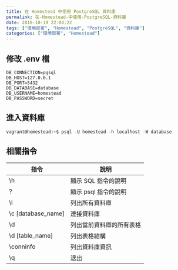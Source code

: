 ```yaml
---
title: 在 Homestead 中使用 PostgreSQL 資料庫
permalink: 在-Homestead-中使用-PostgreSQL-資料庫
date: 2018-10-19 22:04:22
tags: ["環境部署", "Homestead", "PostgreSQL", "資料庫"]
categories: ["環境部署", "Homestead"]
---
```


## 修改 .env 檔
```
DB_CONNECTION=pgsql
DB_HOST=127.0.0.1
DB_PORT=5432
DB_DATABASE=database
DB_USERNAME=homestead
DB_PASSWORD=secret
```

## 進入資料庫
```
vagrant@homestead:~$ psql -U homestead -h localhost -W database
```

## 相關指令

指令 | 說明
--- | ---
\h | 顯示 SQL 指令的說明
\? | 顯示 psql 指令的說明
\l | 列出所有資料庫
\c [database_name] | 連接資料庫
\d | 列出當前資料庫的所有表格
\d [table_name] | 列出表格結構
\conninfo | 列出資料庫資訊
\q | 退出
